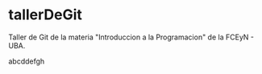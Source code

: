 # tallerDeGit

Taller de Git de la materia "Introduccion a la Programacion" de la FCEyN - UBA.

abcddefgh
